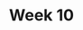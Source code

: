 ---
title: Week 10
days:
  - date: 2024-03-18
    events:
      "**Lecture 24**{: .label .label-lec} Test for two means ":
        "Ch. 17"
  - date: 2024-03-20
    events:
      "**Lecture 25**{: .label .label-lec} Paired T ":
      "**Lab 8**{: .label .label-lab} T-Tests (Due Apr. 2nd)":
      "**Homework 8**{: .label .label-hw} ":
  - date: 2023-03-22
    events:
      "**Lecture 26**{: .label .label-lec} ANOVA ": 
      "**Quiz 7**{: .label .label-quiz} (Due Mar. 23rd, 11:59 PM PST)":
---